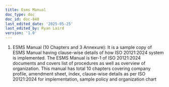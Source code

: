 ```yaml
---
title: Esms Manual
doc_type: doc
doc_id: doc-840
last_edited_date: '2025-05-25'
last_edited_by: Ryan Laird
version: '1.0'
---
```


1. ESMS Manual (10 Chapters and 3 Annexure): It is a sample copy of ESMS Manual having clause-wise details of how ISO 20121:2024 system is implemented. The ESMS Manual is tier-1 of ISO 20121:2024 documents and covers list of procedures as well as overview of organization. This manual has total 10 chapters covering company profile, amendment sheet, index, clause-wise details as per ISO 20121:2024 for implementation, sample policy and organization chart
